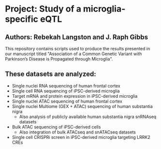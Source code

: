 # Project: Study of a microglia-specific eQTL
## Authors: Rebekah Langston and J. Raph Gibbs


This repository contains scripts used to produce the results presented in our manuscript titled "Association of a Common Genetic Variant with Parkinson’s Disease is Propagated through Microglia".

## These datasets are analyzed:
* Single nuclei RNA sequencing of human frontal cortex
* Single cell RNA sequencing of iPSC-derived microglia
* Target mRNA and protein expression in iPSC-derived microglia
* Single nuclei ATAC sequencing of human frontal cortex
* Single nuclei Multiome (GEX + ATAC) sequencing of human substantia nigra
  * Also analysis of publicly available human substantia nigra snRNAseq datasets   
* Bulk ATAC sequencing of iPSC-derived cells
  * Also integration of bulk ATACseq and snATACseq datasets   
* Single cell CRISPRi screen in iPSC-derived microglia targeting LRRK2 CREs
